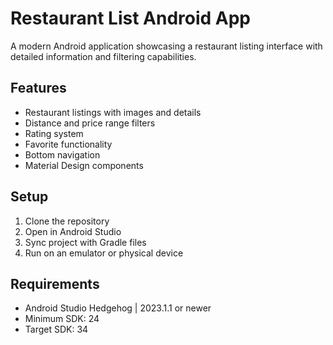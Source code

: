 # Restaurant List Android App

A modern Android application showcasing a restaurant listing interface with detailed information and filtering capabilities.

## Features

- Restaurant listings with images and details
- Distance and price range filters
- Rating system
- Favorite functionality
- Bottom navigation
- Material Design components

## Setup

1. Clone the repository
2. Open in Android Studio
3. Sync project with Gradle files
4. Run on an emulator or physical device

## Requirements

- Android Studio Hedgehog | 2023.1.1 or newer
- Minimum SDK: 24
- Target SDK: 34